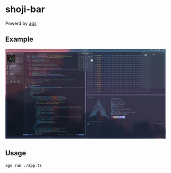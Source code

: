 # shoji-bar

Powerd by [ags](https://github.com/Aylur/ags)

## Example
![](example.jpeg)

## Usage
`ags run ./app.ts`
